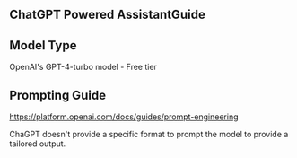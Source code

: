 ## ChatGPT Powered AssistantGuide

## Model Type
OpenAI's GPT-4-turbo model - Free tier

## Prompting Guide
https://platform.openai.com/docs/guides/prompt-engineering

ChaGPT doesn't provide a specific format to prompt the model to provide a tailored output.
